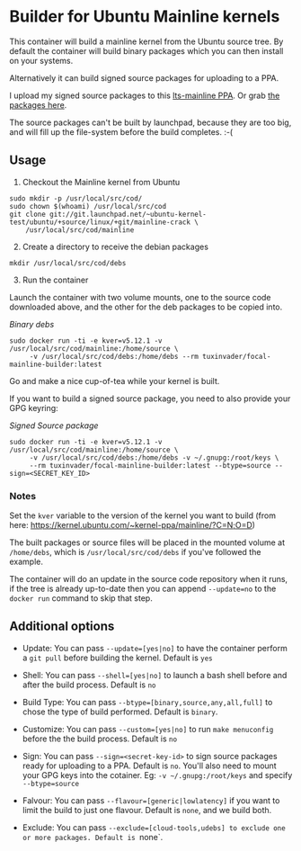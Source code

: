 # Builder for Ubuntu Mainline kernels

This container will build a mainline kernel from the Ubuntu source tree.
By default the container will build binary packages which you can then install
on your systems. 

Alternatively it can build signed source packages for uploading to a PPA.

I upload my signed source packages to this
[lts-mainline PPA](https://launchpad.net/~tuxinvader/+archive/ubuntu/lts-mainline). Or grab
[the packages here](https://launchpad.net/~tuxinvader/+archive/ubuntu/lts-mainline/+packages).

The source packages can't be built by launchpad, because they are too big, and will
fill up the file-system before the build completes. :-(

## Usage

1. Checkout the Mainline kernel from Ubuntu
```
sudo mkdir -p /usr/local/src/cod/
sudo chown $(whoami) /usr/local/src/cod
git clone git://git.launchpad.net/~ubuntu-kernel-test/ubuntu/+source/linux/+git/mainline-crack \
    /usr/local/src/cod/mainline
```

2. Create a directory to receive the debian packages
```
mkdir /usr/local/src/cod/debs
```

3. Run the container

Launch the container with two volume mounts, one to the source code downloaded above, and the
other for the deb packages to be copied into.

*Binary debs*
```
sudo docker run -ti -e kver=v5.12.1 -v /usr/local/src/cod/mainline:/home/source \
     -v /usr/local/src/cod/debs:/home/debs --rm tuxinvader/focal-mainline-builder:latest
```
Go and make a nice cup-of-tea while your kernel is built. 

If you want to build a signed source package, you need to also provide your GPG keyring:

*Signed Source package*
```
sudo docker run -ti -e kver=v5.12.1 -v /usr/local/src/cod/mainline:/home/source \
     -v /usr/local/src/cod/debs:/home/debs -v ~/.gnupg:/root/keys \
     --rm tuxinvader/focal-mainline-builder:latest --btype=source --sign=<SECRET_KEY_ID>
```

### Notes

Set the `kver` variable to the version of the kernel you want to build
(from here: https://kernel.ubuntu.com/~kernel-ppa/mainline/?C=N;O=D)

The built packages or source files will be placed in the mounted volume at `/home/debs`,
which is `/usr/local/src/cod/debs` if you've followed the example.

The container will do an update in the source code repository when it runs,
if the tree is already up-to-date then you can append `--update=no` to the
`docker run` command to skip that step.

## Additional options

* Update: You can pass `--update=[yes|no]` to have the container perform a 
`git pull` before building the kernel. Default is `yes`

* Shell: You can pass `--shell=[yes|no]` to launch a bash shell before and
after the build process. Default is `no`

* Build Type: You can pass `--btype=[binary,source,any,all,full]` to chose
the type of build performed. Default is `binary`.

* Customize: You can pass `--custom=[yes|no]` to run `make menuconfig` before the
the build process. Default is `no`

* Sign: You can pass `--sign=<secret-key-id>` to sign source packages ready for uploading
to a PPA. Default is `no`. You'll also need to mount your GPG keys into the cotainer.
Eg: `-v ~/.gnupg:/root/keys` and specify `--btype=source`

* Falvour: You can pass `--flavour=[generic|lowlatency]` if you want to limit the build
to just one flavour. Default is `none`, and we build both.

* Exclude: You can pass `--exclude=[cloud-tools,udebs] to exclude one or more packages.
Default is `none`.


